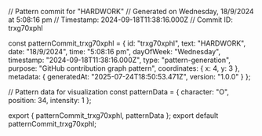 // Pattern commit for "HARDWORK"
// Generated on Wednesday, 18/9/2024 at 5:08:16 pm
// Timestamp: 2024-09-18T11:38:16.000Z
// Commit ID: trxg70xphl

const patternCommit_trxg70xphl = {
  id: "trxg70xphl",
  text: "HARDWORK",
  date: "18/9/2024",
  time: "5:08:16 pm",
  dayOfWeek: "Wednesday",
  timestamp: "2024-09-18T11:38:16.000Z",
  type: "pattern-generation",
  purpose: "GitHub contribution graph pattern",
  coordinates: {
    x: 4,
    y: 3
  },
  metadata: {
    generatedAt: "2025-07-24T18:50:53.471Z",
    version: "1.0.0"
  }
};

// Pattern data for visualization
const patternData = {
  character: "O",
  position: 34,
  intensity: 1
};

export { patternCommit_trxg70xphl, patternData };
export default patternCommit_trxg70xphl;
